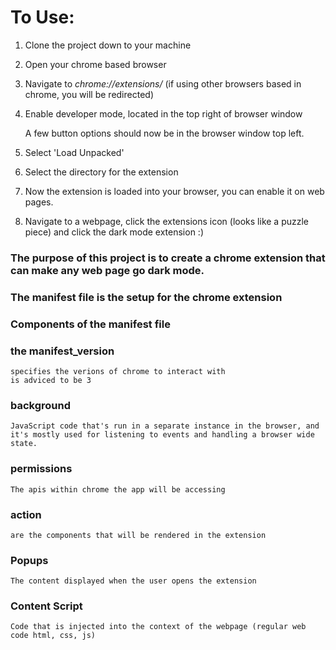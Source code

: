 # To Use:
1. Clone the project down to your machine

1. Open your chrome based browser

1. Navigate to   *chrome://extensions/*
    (if using other browsers based in chrome, you will be redirected)

1. Enable developer mode, located in the top right of browser window
    
    A few button options should now be in the browser window top left.

1. Select 'Load Unpacked'

1. Select the directory for the extension

1. Now the extension is loaded into your browser, you can enable it on web pages.

1. Navigate to a webpage, click the extensions icon (looks like a puzzle piece) and click the dark mode extension :)

### The purpose of this project is to create a chrome extension that can make any web page go dark mode. 



### The manifest file is the setup for the chrome extension

### Components of the manifest file

### the manifest_version
    
    specifies the verions of chrome to interact with
    is adviced to be 3

### background 
    
    JavaScript code that's run in a separate instance in the browser, and it's mostly used for listening to events and handling a browser wide state.

### permissions 
    
    The apis within chrome the app will be accessing

### action 
    
    are the components that will be rendered in the extension

### Popups

    The content displayed when the user opens the extension

### Content Script

    Code that is injected into the context of the webpage (regular web code html, css, js)


